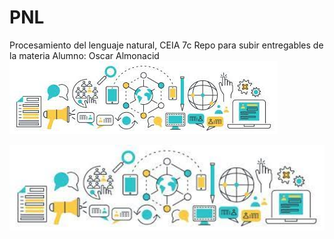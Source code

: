 # PNL
Procesamiento del lenguaje natural, CEIA 7c
Repo para subir entregables de la materia
Alumno: Oscar Almonacid
![](https://github.com/OscarAlmonacid/PNL/blob/main/PLNimagen.jfif)

<div>
<p style = 'text-align:center;'>
<img src="https://github.com/OscarAlmonacid/PNL/blob/main/PLNimagen.jfif" alt="JuveYell" width="3000px">
</p>
</div>
